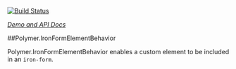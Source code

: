
<!---

This README is automatically generated from the comments in these files:
iron-form-element-behavior.html

Edit those files, and our readme bot will duplicate them over here!
Edit this file, and the bot will squash your changes :)

The bot does some handling of markdown. Please file a bug if it does the wrong
thing! https://github.com/PolymerLabs/tedium/issues

-->

[![Build Status](https://travis-ci.org/PolymerElements/iron-form-element-behavior.svg?branch=master)](https://travis-ci.org/PolymerElements/iron-form-element-behavior)

_[Demo and API Docs](https://elements.polymer-project.org/elements/iron-form-element-behavior)_


##Polymer.IronFormElementBehavior

  Polymer.IronFormElementBehavior enables a custom element to be included
  in an `iron-form`.


